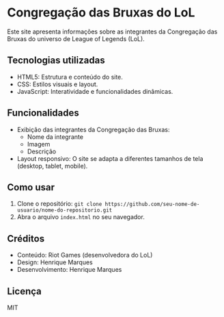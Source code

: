# Congregação das Bruxas do LoL

Este site apresenta informações sobre as integrantes da Congregação das Bruxas do universo de League of Legends (LoL).

## Tecnologias utilizadas

* HTML5: Estrutura e conteúdo do site.
* CSS: Estilos visuais e layout.
* JavaScript: Interatividade e funcionalidades dinâmicas.

## Funcionalidades

* Exibição das integrantes da Congregação das Bruxas:
    * Nome da integrante
    * Imagem
    * Descrição
* Layout responsivo: O site se adapta a diferentes tamanhos de tela (desktop, tablet, mobile).

## Como usar

1. Clone o repositório: `git clone https://github.com/seu-nome-de-usuario/nome-do-repositorio.git`
2. Abra o arquivo `index.html` no seu navegador.

## Créditos

* Conteúdo: Riot Games (desenvolvedora do LoL)
* Design: Henrique Marques 
* Desenvolvimento: Henrique Marques 

## Licença

MIT
